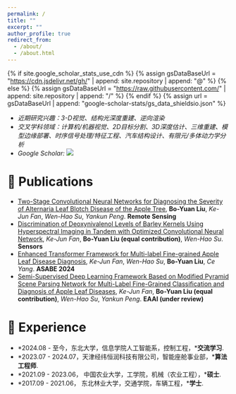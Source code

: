 ```yaml
---
permalink: /
title: ""
excerpt: ""
author_profile: true
redirect_from: 
  - /about/
  - /about.html
---
```


{% if site.google_scholar_stats_use_cdn %}
{% assign gsDataBaseUrl = "https://cdn.jsdelivr.net/gh/" | append: site.repository | append: "@" %}
{% else %}
{% assign gsDataBaseUrl = "https://raw.githubusercontent.com/" | append: site.repository | append: "/" %}
{% endif %}
{% assign url = gsDataBaseUrl | append: "google-scholar-stats/gs_data_shieldsio.json" %}

<span class='anchor' id='about-me'></span>

- *近期研究兴趣：3-D视觉、结构光深度重建、逆向渲染*
- *交叉学科领域：计算机/机器视觉、2D目标分割、3D深度估计、三维重建、模型边缘部署、时序信号处理/特征工程、汽车结构设计、有限元/多体动力学分析*
- *Google Scholar:*  <a href='https://scholar.google.com/citations?user=lEasHEMAAAAJ'><img src="https://img.shields.io/endpoint?url={{ url | url_encode }}&logo=Google%20Scholar&labelColor=f6f6f6&color=9cf&style=flat&label=citations"></a>


<!-- # 🔥 News -->
<!-- - *2022.02*: &nbsp;🎉🎉 Lorem ipsum dolor sit amet, consectetur adipiscing elit. Vivamus ornare aliquet ipsum, ac tempus justo dapibus sit amet. 
- *2022.02*: &nbsp;🎉🎉 Lorem ipsum dolor sit amet, consectetur adipiscing elit. Vivamus ornare aliquet ipsum, ac tempus justo dapibus sit amet.  -->

# 📝 Publications

- [Two-Stage Convolutional Neural Networks for Diagnosing the Severity of Alternaria Leaf Blotch Disease of the Apple Tree](https://www.mdpi.com/2072-4292/14/11/2519), **Bo-Yuan Liu**, *Ke-Jun Fan*, *Wen-Hao Su*, *Yankun Peng*. **Remote Sensing**
- [Discrimination of Deoxynivalenol Levels of Barley Kernels Using Hyperspectral Imaging in Tandem with Optimized Convolutional Neural Network](https://www.mdpi.com/1424-8220/23/5/2668), *Ke-Jun Fan*, **Bo-Yuan Liu (equal contribution)**, *Wen-Hao Su*. **Sensors**
- [Enhanced Transformer Framework for Multi-label Fine-grained Apple Leaf Disease Diagnosis](https://elibrary.asabe.org/abstract.asp?JID=5&AID=54906&CID=ana2024&T=1), *Ke-Jun Fan*, *Wen-Hao Su*, **Bo-Yuan Liu**, *Ce Yang*. **ASABE 2024**
- [Semi-Supervised Deep Learning Framework Based on Modified Pyramid Scene Parsing Network for Multi-Label Fine-Grained Classification and Diagnosis of Apple Leaf Diseases](https://papers.ssrn.com/sol3/papers.cfm?abstract_id=4735020), *Ke-Jun Fan*, **Bo-Yuan Liu (equal contribution)**, *Wen-Hao Su*, *Yankun Peng*. **EAAI (under review)**


<!-- # 🎖 Honors and Awards -->
<!-- - *2021.10* Lorem ipsum dolor sit amet, consectetur adipiscing elit. Vivamus ornare aliquet ipsum, ac tempus justo dapibus sit amet. 
- *2021.09* Lorem ipsum dolor sit amet, consectetur adipiscing elit. Vivamus ornare aliquet ipsum, ac tempus justo dapibus sit amet.  -->

# 📖 Experience

- *2024.08 - 至今，东北大学，信息学院人工智能系，控制工程，***交流学习**. 
- *2023.07 - 2024.07，天津经纬恒润科技有限公司，智能座舱事业部，***算法工程师**. 
- *2021.09 - 2023.06， 中国农业大学，工学院，机械（农业工程），***硕士**. 
- *2017.09 - 2021.06， 东北林业大学，交通学院，车辆工程，***学士**. 

<!-- # 💬 Invited Talks -->
<!-- - *2021.06*, Lorem ipsum dolor sit amet, consectetur adipiscing elit. Vivamus ornare aliquet ipsum, ac tempus justo dapibus sit amet. 
- *2021.03*, Lorem ipsum dolor sit amet, consectetur adipiscing elit. Vivamus ornare aliquet ipsum, ac tempus justo dapibus sit amet.  \| [\[video\]](https://github.com/) -->

<!-- # 💻 Internships -->
<!-- - *2019.05 - 2020.02*, [Lorem](https://github.com/), China. -->